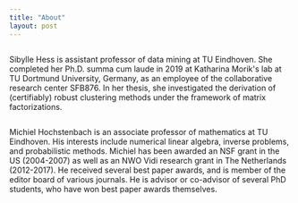 ```yaml
---
title: "About"
layout: post
---
```

<figure style="width: 150px" class="align-left">
  <img src="{{ site.url }}{{ site.baseurl }}/assets/images/EindhovenPortraitSquare.jpg" alt="">
</figure> 
Sibylle Hess is assistant professor of data mining at TU Eindhoven. She completed her Ph.D. summa cum laude in 2019 at Katharina Morik's lab at TU Dortmund University, Germany, as an employee of the collaborative research center SFB876. In her thesis, she investigated the derivation of (certifiably) robust clustering methods under the framework of matrix factorizations.

<figure style="width: 150px" class="align-left">
  <img src="{{ site.url }}{{ site.baseurl }}/assets/images/michiel2018.jpg" alt="">
</figure> 
Michiel Hochstenbach is an associate professor of mathematics at TU Eindhoven. His interests include numerical linear algebra, inverse problems, and probabilistic methods. Michiel has been awarded an NSF grant in the US (2004-2007) as well as an NWO Vidi research grant in The Netherlands (2012-2017). He received several best paper awards, and is member of the editor board of various journals. He is advisor or co-advisor of several PhD students, who have won best paper awards themselves.
